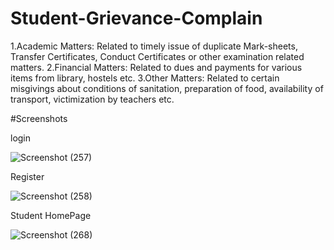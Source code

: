 # Student-Grievance-Complain

  1.Academic Matters: Related to timely issue of duplicate Mark-sheets, Transfer Certificates, Conduct Certificates or other examination related matters.
  2.Financial Matters: Related to dues and payments for various items from library, hostels etc.
  3.Other Matters: Related to certain misgivings about conditions of sanitation, preparation of food, availability of transport, victimization by teachers etc.
 
#Screenshots

login

![Screenshot (257)](https://user-images.githubusercontent.com/89664665/185154299-b6186f85-05da-4d98-8bfc-dce5821cc5ed.png)

Register

![Screenshot (258)](https://user-images.githubusercontent.com/89664665/185154339-7bdbbbf2-5fa6-4194-a1fe-2ad5968ca4f7.png)

Student HomePage

![Screenshot (268)](https://user-images.githubusercontent.com/89664665/185154904-5608e357-4221-4c8c-8ecd-330d0e153585.png)

